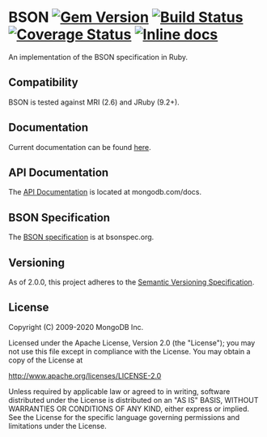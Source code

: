 BSON
[![Gem Version][rubygems-img]][rubygems-url]
[![Build Status][ghactions-img]][ghactions-url]
[![Coverage Status][coveralls-img]][coveralls-url]
[![Inline docs][inch-img]][inch-url]
====

An implementation of the BSON specification in Ruby.

Compatibility
-------------

BSON is tested against MRI (2.6) and JRuby (9.2+).

Documentation
-------------

Current documentation can be found
[here](https://www.mongodb.com/docs/ruby-driver/current/bson-tutorials/).

API Documentation
-----------------

The [API Documentation](https://www.mongodb.com/docs/ruby-driver/master/api/) is
located at mongodb.com/docs.

BSON Specification
------------------

The [BSON specification](http://bsonspec.org) is at bsonspec.org.

Versioning
----------

As of 2.0.0, this project adheres to the
[Semantic Versioning Specification](http://semver.org/).

License
-------

Copyright (C) 2009-2020 MongoDB Inc.

Licensed under the Apache License, Version 2.0 (the "License");
you may not use this file except in compliance with the License.
You may obtain a copy of the License at

http://www.apache.org/licenses/LICENSE-2.0

Unless required by applicable law or agreed to in writing, software
distributed under the License is distributed on an "AS IS" BASIS,
WITHOUT WARRANTIES OR CONDITIONS OF ANY KIND, either express or implied.
See the License for the specific language governing permissions and
limitations under the License.

[rubygems-img]: https://badge.fury.io/rb/bson.svg
[rubygems-url]: http://badge.fury.io/rb/bson
[ghactions-img]: https://github.com/mongodb/bson-ruby/actions/workflows/bson-ruby.yml/badge.svg?query=branch%3Amaster
[ghactions-url]: https://github.com/mongodb/bson-ruby/actions/workflows/bson-ruby.yml?query=branch%3Amaster
[coveralls-img]: https://coveralls.io/repos/mongodb/bson-ruby/badge.svg?branch=master
[coveralls-url]: https://coveralls.io/r/mongodb/bson-ruby?branch=master
[inch-img]: http://inch-ci.org/github/mongodb/bson-ruby.svg?branch=master
[inch-url]: http://inch-ci.org/github/mongodb/bson-ruby
